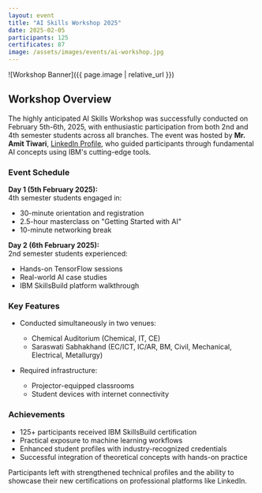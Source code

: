 ```yaml
---
layout: event
title: "AI Skills Workshop 2025"
date: 2025-02-05
participants: 125
certificates: 87
image: /assets/images/events/ai-workshop.jpg
---
```


![Workshop Banner]({{ page.image | relative_url }})

## Workshop Overview
The highly anticipated AI Skills Workshop was successfully conducted on February 5th-6th, 2025, with enthusiastic participation from both 2nd and 4th semester students across all branches. The event was hosted by **Mr. Amit Tiwari**, [LinkedIn Profile](https://www.linkedin.com/in/amit-tiwari-0b1284227/), who guided participants through fundamental AI concepts using IBM's cutting-edge tools.

### Event Schedule
**Day 1 (5th February 2025):**  
4th semester students engaged in:  
- 30-minute orientation and registration  
- 2.5-hour masterclass on "Getting Started with AI"  
- 10-minute networking break  

**Day 2 (6th February 2025):**  
2nd semester students experienced:  
- Hands-on TensorFlow sessions  
- Real-world AI case studies  
- IBM SkillsBuild platform walkthrough  

### Key Features
- Conducted simultaneously in two venues:  
  - Chemical Auditorium (Chemical, IT, CE)  
  - Saraswati Sabhakhand (EC/ICT, IC/AR, BM, Civil, Mechanical, Electrical, Metallurgy)  

- Required infrastructure:  
  - Projector-equipped classrooms  
  - Student devices with internet connectivity  

### Achievements
- 125+ participants received IBM SkillsBuild certification  
- Practical exposure to machine learning workflows  
- Enhanced student profiles with industry-recognized credentials  
- Successful integration of theoretical concepts with hands-on practice  

Participants left with strengthened technical profiles and the ability to showcase their new certifications on professional platforms like LinkedIn. 